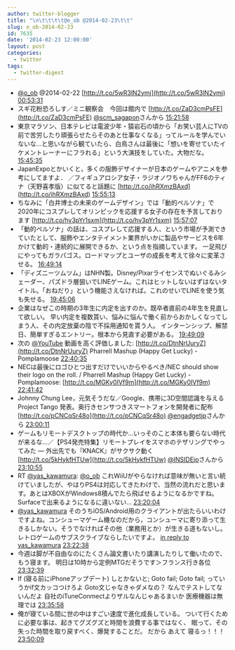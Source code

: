```yaml
---
author: twitter-blogger
title: "\n\t\t\t\t@o_ob @2014-02-23\t\t"
slug: o_ob-2014-02-23
id: 7635
date: '2014-02-23 12:00:00'
layout: post
categories:
  - twitter
tags:
  - twitter-digest
---
```


*   [@o_ob](https://twitter.com/o_ob) @2014-02-22 [http://t.co/5wR3lN2ymj](http://t.co/5wR3lN2ymj) [00:53:31](https://twitter.com/o_ob/statuses/437253829944307712)
*   スギ花粉恐ろしす／ミニ観察会　今回は館内で [http://t.co/ZaD3cmPsFE](http://t.co/ZaD3cmPsFE) [@scm_sagapon](https://twitter.com/scm_sagapon)さんから [15:21:58](https://twitter.com/o_ob/statuses/437472382647693313)
*   東京マラソン、日本テレビは電波少年・猿岩石の頃から「お笑い芸人にTVの前で苦労したり頑張らせたらそのあと仕事なくなる」ってルールを学んでいないな…と思いながら観ていたら、白鳥さんは最後に「想いを寄せていたイケメントレーナーにフラれる」という大演技をしていた。大物だな。 [15:45:35](https://twitter.com/o_ob/statuses/437478325850607616)
*   JapanExpoとかいくと，多くの服飾デザイナーが日本のゲームやアニメを参考にしてますよ． ／フィギュアロシア女子・ラジオノワちゃんがFF6のティナ（天野喜孝版）に似てると話題に [http://t.co/ihRXmzBAxd](http://t.co/ihRXmzBAxd) [15:55:13](https://twitter.com/o_ob/statuses/437480749797605377)
*   ちなみに「白井博士の未来のゲームデザイン」では「動的ペルソナ」で2020年にコスプレしてオリンピックを応援する女子の存在を予言しております [http://t.co/hv3pYr1sxm](http://t.co/hv3pYr1sxm) [15:57:07](https://twitter.com/o_ob/statuses/437481228501909504)
*   「動的ペルソナ」の話は、コスプレして応援する人、という市場が予測できていたとして、服飾やエンタテイメント業界がいかに製品やサービスを6年かけて動的・連続的に展開できるか、という点を指摘しています。 一足飛びにやってもガラパゴス。ロードマップとユーザの成長を考えて徐々に変革させる。 [16:49:14](https://twitter.com/o_ob/statuses/437494342987423744)
*   「ディズニーツムツム」はNHN製。Disney/Pixarライセンスでぬいぐるみシェーダー、パズドラ層狙いでLINEゲーム。これはヒットしないはずはないタイトル。「おねだり」という機能さえなければ。これのせいでLINEを使う気も失せる。 [19:45:06](https://twitter.com/o_ob/statuses/437538600775729152)
*   企業はなぜこの時期の3年生に内定を出すのか。既卒者直前の4年生を見直して欲しい。 早い内定を複数貰い、悩みに悩んで働く前からおかしくなってしまう人、その内定放棄の陰で不採用通知を貰う人。 インターンシップ、解禁日、簡単すぎるエントリー。根本から見直す必要がある。 [19:49:09](https://twitter.com/o_ob/statuses/437539620423618561)
*   次の [@YouTube](https://twitter.com/YouTube) 動画を高く評価しました: [http://t.co/DtnNrUuryZ](http://t.co/DtnNrUuryZ) Pharrell Mashup (Happy Get Lucky) - Pomplamoose [22:40:35](https://twitter.com/o_ob/statuses/437582764989087744)
*   NECは最後にロゴひとつ出すだけでいいからやるべき/NEC should show their logo on the roll. / Pharrell Mashup (Happy Get Lucky) - Pomplamoose: [http://t.co/MGKy0IVf9m](http://t.co/MGKy0IVf9m) [22:41:42](https://twitter.com/o_ob/statuses/437583044048740352)
*   Johnny Chung Lee，元気そうだな／Google、携帯に3D空間認識を与える Project Tango 発表。奥行きセンサつきスマートフォンを開発者に配布 [http://t.co/pCNCqSr48o](http://t.co/pCNCqSr48o) [@engadgetjp](https://twitter.com/engadgetjp)さんから [23:00:11](https://twitter.com/o_ob/statuses/437587697763229696)
*   ゲームもリモートデスクトップの時代か…いっそのこと本体も要らない時代が来るな…／【PS4発売特集】リモートプレイをスマホのテザリングでやってみた ― 外出先でも『KNACK』がサクサク動く [http://t.co/5kHykfHTUw](http://t.co/5kHykfHTUw) [@INSIDEjp](https://twitter.com/INSIDEjp)さんから [23:10:55](https://twitter.com/o_ob/statuses/437590398156804098)
*   RT [@yas_kawamura](https://twitter.com/yas_kawamura): [@o_ob](https://twitter.com/o_ob) これWiiUがやらなければ意味が無いと言い続けていましたが、やはりPS4は対応してきたわけで、当然の流れだと思います。あとはXBOXがWindows8積んでたら飛ばせるようになるかですね。Surfaceで出来るようになるに違いない… [23:20:04](https://twitter.com/o_ob/statuses/437592699110060032)
*   [@yas_kawamura](https://twitter.com/yas_kawamura) そのうちiOS/Android用のクライアントが出たらいいわけですよね。コンシューマゲーム機なのだから，コンシューマに寄り添って生きるしかない。そうでなければその他（業務用とか）が生きる道もないし。レトロゲームのサブスクライブならしたいですよ。 [in reply to yas_kawamura](https://twitter.com/yas_kawamura/statuses/437592157310836736) [23:22:38](https://twitter.com/o_ob/statuses/437593344684736512)
*   今週は脚が不自由なのにたくさん論文書いたり講演したりして働いたので、もう寝ます。 明日は10時から定例MTGだそうです＞フランス行き各位 [23:32:39](https://twitter.com/o_ob/statuses/437595866317066240)
*   If (寝る前にiPhoneアップデート) しとかないと; Goto fail; Goto fail; っていうかif文カッコつけろよ Goto文じゃなきゃダメなの？ なんでテストしてないんだよ 自社のiTuneConmectよりザルなんじゃあるまいか 医療機器は無理では [23:35:58](https://twitter.com/o_ob/statuses/437596703177183232)
*   俺が寝ている間に世の中はすごい速度で進化成長している。 ついて行くために必要な事は、起きてグズグズと時間を浪費する事ではなく、 眠って、その失った時間を取り戻すべく、爆発することだ。 だから あえて 寝るっ！！！ [23:50:09](https://twitter.com/o_ob/statuses/437600270340460545)